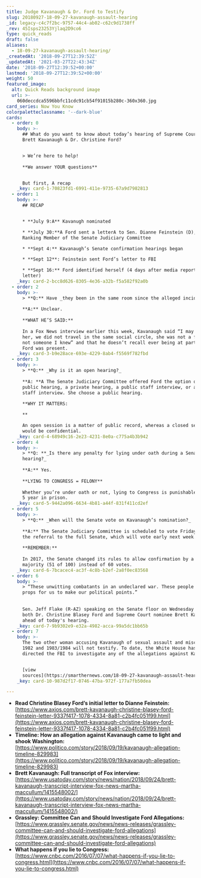 ```yaml
---
title: Judge Kavanaugh & Dr. Ford to Testify
slug: 20180927-18-09-27-kavanaugh-assault-hearing
_id: legacy-c4c7f2bc-9757-44c4-ab02-c62c9d1738ff
_rev: 45Isps23253Yjlaq2D9co6
type: quick_reads
draft: false
aliases:
  - 18-09-27-kavanaugh-assault-hearing/
_createdAt: '2018-09-27T12:39:52Z'
_updatedAt: '2021-03-27T22:43:34Z'
date: '2018-09-27T12:39:52+00:00'
lastmod: '2018-09-27T12:39:52+00:00'
weight: 50
featured_image:
  alt: Quick Reads background image
  url: >-
    060deccdca5596bbfc11cdc91cb54f91015b280c-360x360.jpg
card_series: Now You Know
colorpaletteclassname: '--dark-blue'
cards:
  - order: 0
    body: >-
      ## What do you want to know about today’s hearing of Supreme Court nominee
      Brett Kavanaugh & Dr. Christine Ford?


      > We’re here to help!  
        
      **We answer YOUR questions**


      But first, A recap
    _key: card-1-70823fd1-6991-411e-9735-67a9d7982813
  - order: 1
    body: >-
      ## RECAP


      * **July 9:A** Kavanugh nominated

      * **July 30:**A Ford sent a letterA to Sen. Dianne Feinstein (D), a
      Ranking Member of the Senate Judiciary Committee

      * **Sept 4:** Kavanaugh’s Senate confirmation hearings began

      * **Sept 12**: Feinstein sent Ford’s letter to FBI

      * **Sept 16:** Ford identified herself (4 days after media reports on
      letter)
    _key: card-2-bcc8d626-8305-4e36-a32b-f5a582f92a0b
  - order: 2
    body: >-
      > **Q:** Have _they been in the same room since the alleged incident?_  
        
      **A:** Unclear.  
        
      **WHAT HE’S SAID:**  
        
      In a Fox News interview earlier this week, Kavanaugh said “I may have met
      her, we did not travel in the same social circle, she was not a friend,
      not someone I knew” and that he doesn’t recall ever being at parties where
      Ford was present.
    _key: card-3-b9e28ace-693e-4229-8ab4-f5569f782fbd
  - order: 3
    body: >-
      > **Q:** _Why is it an open hearing?_  
        
      **A: **A The Senate Judiciary Committee offered Ford the option of a
      public hearing, a private hearing, a public staff interview, or a private
      staff interview. She choose a public hearing.  
        
      **WHY IT MATTERS:  

      **  

      An open session is a matter of public record, whereas a closed session
      would be confidential.
    _key: card-4-68949c16-2e23-4231-8e0a-c775a4b3b942
  - order: 4
    body: >-
      > **Q: **_Is there any penalty for lying under oath during a Senate
      hearing?_  
        
      **A:** Yes.  
        
      **LYING TO CONGRESS = FELONY**  
        
      Whether you’re under oath or not, lying to Congress is punishable by up to
      5 year in prison.
    _key: card-5-9442a096-6634-4b81-a44f-831f411cd2ef
  - order: 5
    body: >-
      > **Q:** _When will the Senate vote on Kavanaugh’s nomination?_  
        
      **A:** The Senate Judiciary Committee is scheduled to vote Friday AM on
      the referral to the full Senate, which will vote early next week.  
        
      **REMEMBER:**  
        
      In 2017, the Senate changed its rules to allow confirmation by a simple
      majority (51 of 100) instead of 60 votes.
    _key: card-6-7bcacec4-ac3f-4c8b-b2ef-2a8f0ec83568
  - order: 6
    body: >-
      > “These unwitting combatants in an undeclared war. These people are not
      props for us to make our political points.”  
        
        
      Sen. Jeff Flake (R-AZ) speaking on the Senate floor on Wednesday about
      both Dr. Christine Blasey Ford and Supreme Court nominee Brett Kavanaugh
      ahead of today's hearing.
    _key: card-7-9b9302e9-e32a-4982-acca-99a5dc1bb65b
  - order: 7
    body: >-
      The two other woman accusing Kavanaugh of sexual assault and misconduct in
      1982 and 1983/1984 will not testify. To date, the White House has not
      directed the FBI to investigate any of the allegations against Kavanaugh.


      [view
      sources](https://smarthernews.com/18-09-27-kavanaugh-assault-hearing/)
    _key: card-10-987d2f17-0746-47ba-972f-177a7fb50dea

---
```

* **Read Christine Blasey Ford’s initial letter to Dianne Feinstein:**  
[https://www.axios.com/brett-kavanaugh-christine-blasey-ford-feinstein-letter-9337f417-1078-4334-8a81-c2b4fc051f99.html](https://www.axios.com/brett-kavanaugh-christine-blasey-ford-feinstein-letter-9337f417-1078-4334-8a81-c2b4fc051f99.html)
* **Timeline: How an allegation against Kavanaugh came to light and shook Washington:**  
[https://www.politico.com/story/2018/09/19/kavanaugh-allegation-timeline-829983](https://www.politico.com/story/2018/09/19/kavanaugh-allegation-timeline-829983)
* **Brett Kavanaugh: Full transcript of Fox interview:** [https://www.usatoday.com/story/news/nation/2018/09/24/brett-kavanaugh-transcript-interview-fox-news-martha-maccullum/1415548002/](https://www.usatoday.com/story/news/nation/2018/09/24/brett-kavanaugh-transcript-interview-fox-news-martha-maccullum/1415548002/)
* **Grassley: Committee Can and Should Investigate Ford Allegations:**  
[https://www.grassley.senate.gov/news/news-releases/grassley-committee-can-and-should-investigate-ford-allegations](https://www.grassley.senate.gov/news/news-releases/grassley-committee-can-and-should-investigate-ford-allegations)
* **What happens if you lie to Congress:**  
[https://www.cnbc.com/2016/07/07/what-happens-if-you-lie-to-congress.html](https://www.cnbc.com/2016/07/07/what-happens-if-you-lie-to-congress.html)